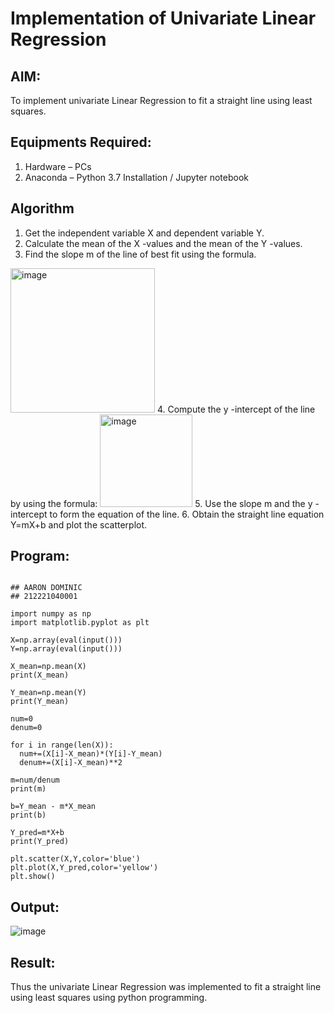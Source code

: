 # Implementation of Univariate Linear Regression
## AIM:
To implement univariate Linear Regression to fit a straight line using least squares.

## Equipments Required:
1. Hardware – PCs
2. Anaconda – Python 3.7 Installation / Jupyter notebook

## Algorithm
1. Get the independent variable X and dependent variable Y.
2. Calculate the mean of the X -values and the mean of the Y -values.
3. Find the slope m of the line of best fit using the formula. 
<img width="231" alt="image" src="https://user-images.githubusercontent.com/93026020/192078527-b3b5ee3e-992f-46c4-865b-3b7ce4ac54ad.png">
4. Compute the y -intercept of the line by using the formula:
<img width="148" alt="image" src="https://user-images.githubusercontent.com/93026020/192078545-79d70b90-7e9d-4b85-9f8b-9d7548a4c5a4.png">
5. Use the slope m and the y -intercept to form the equation of the line.
6. Obtain the straight line equation Y=mX+b and plot the scatterplot.

## Program:
```

## AARON DOMINIC 
## 212221040001

import numpy as np
import matplotlib.pyplot as plt

X=np.array(eval(input()))
Y=np.array(eval(input()))

X_mean=np.mean(X)
print(X_mean)

Y_mean=np.mean(Y)
print(Y_mean)

num=0
denum=0

for i in range(len(X)):
  num+=(X[i]-X_mean)*(Y[i]-Y_mean)
  denum+=(X[i]-X_mean)**2

m=num/denum
print(m)

b=Y_mean - m*X_mean
print(b)

Y_pred=m*X+b
print(Y_pred)

plt.scatter(X,Y,color='blue')
plt.plot(X,Y_pred,color='yellow') 
plt.show() 

```

## Output:
![image](https://github.com/Kishore2o/Find-the-best-fit-line-using-Least-Squares-Method/assets/118679883/617d5e1f-65a7-4645-9fea-a106b032aede)


## Result:
Thus the univariate Linear Regression was implemented to fit a straight line using least squares using python programming.
